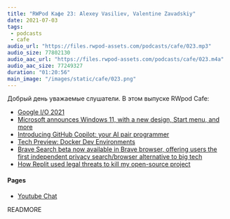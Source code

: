 ```yaml
---
title: "RWPod Кафе 23: Alexey Vasiliev, Valentine Zavadskiy"
date: 2021-07-03
tags:
 - podcasts
 - cafe
audio_url: "https://files.rwpod-assets.com/podcasts/cafe/023.mp3"
audio_size: 77802130
audio_aac_url: "https://files.rwpod-assets.com/podcasts/cafe/023.m4a"
audio_aac_size: 77249327
duration: "01:20:56"
main_image: "/images/static/cafe/023.png"
---
```


Добрый день уважаемые слушатели. В этом выпуске RWpod Cafe:

 - [Google I/O 2021](https://www.youtube.com/watch?v=_xLgXIhebxA)
 - [Microsoft announces Windows 11, with a new design, Start menu, and more](https://www.theverge.com/2021/6/24/22546791/microsoft-windows-11-announcement-features-updates)
 - [Introducing GitHub Copilot: your AI pair programmer](https://github.blog/2021-06-29-introducing-github-copilot-ai-pair-programmer/)
 - [Tech Preview: Docker Dev Environments](https://www.docker.com/blog/tech-preview-docker-dev-environments/)
 - [Brave Search beta now available in Brave browser, offering users the first independent privacy search/browser alternative to big tech](https://brave.com/brave-search-beta/)
 - [How Replit used legal threats to kill my open-source project](https://intuitiveexplanations.com/tech/replit/)

#### Pages

 - [Youtube Chat](https://youtu.be/tDeOncnk3Hg)

READMORE

